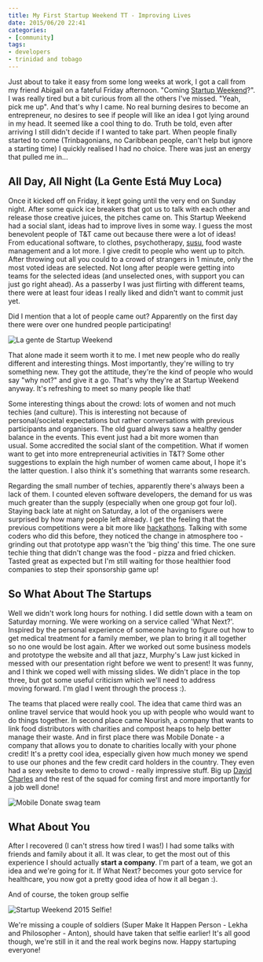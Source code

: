 ```yaml
---
title: My First Startup Weekend TT - Improving Lives
date: 2015/06/20 22:41
categories:
- [community]
tags:
- developers
- trinidad and tobago
---
```


Just about to take it easy from some long weeks at work, I got a call from my friend Abigail on a fateful Friday afternoon. "Coming [Startup Weekend](http://www.up.co/communities/trinidad-and-tobago/trinidadandtobago/startup-weekend/6183)?". I was really tired but a bit curious from all the others I've missed. "Yeah, pick me up". And that's why I came. No real burning desires to become an entrepreneur, no desires to see if people will like an idea I got lying around in my head. It seemed like a cool thing to do. Truth be told, even after arriving I still didn't decide if I wanted to take part. When people finally started to come (Trinbagonians, no Caribbean people, can't help but ignore a starting time) I quickly realised I had no choice. There was just an energy that pulled me in...

## All Day, All Night (La Gente Está Muy Loca)

Once it kicked off on Friday, it kept going until the very end on Sunday night. After some quick ice breakers that got us to talk with each other and release those creative juices, the pitches came on. This Startup Weekend had a social slant, ideas had to improve lives in some way. I guess the most benevolent people of T&T came out because there were a lot of ideas! From educational software, to clothes, psychotherapy, [susu](https://en.wikipedia.org/wiki/Susu_(savings)), food waste management and a lot more. I give credit to people who went up to pitch. After throwing out all you could to a crowd of strangers in 1 minute, only the most voted ideas are selected. Not long after people were getting into teams for the selected ideas (and unselected ones, with support you can just go right ahead). As a passerby I was just flirting with different teams, there were at least four ideas I really liked and didn't want to commit just yet.

Did I mention that a lot of people came out? Apparently on the first day there were over one hundred people participating!

![La gente de Startup Weekend](/images/startup_weekend_networking.jpg)

That alone made it seem worth it to me. I met new people who do really different and interesting things. Most importantly, they're willing to try something new. They got the attitude, they're the kind of people who would say "why not?" and give it a go. That's why they're at Startup Weekend anyway. It's refreshing to meet so many people like that!

Some interesting things about the crowd: lots of women and not much techies (and culture). This is interesting not because of personal/societal expectations but rather conversations with previous participants and organisers. The old guard always saw a healthy gender balance in the events. This event just had a bit more women than usual. Some accredited the social slant of the competition. What if women want to get into more entrepreneurial activities in T&T? Some other suggestions to explain the high number of women came about, I hope it's the latter question. I also think it's something that warrants some research.

Regarding the small number of techies, apparently there's always been a lack of them. I counted eleven software developers, the demand for us was much greater than the supply (especially when one group got four lol). Staying back late at night on Saturday, a lot of the organisers were surprised by how many people left already. I get the feeling that the previous competitions were a bit more like [hackathons](/2015/05/24/yopro-caribbean-ideas-hackathon-2015/). Talking with some coders who did this before, they noticed the change in atmosphere too - grinding out that prototype app wasn't the 'big thing' this time. The one sure techie thing that didn't change was the food - pizza and fried chicken. Tasted great as expected but I'm still waiting for those healthier food companies to step their sponsorship game up!

## So What About The Startups

Well we didn't work long hours for nothing. I did settle down with a team on Saturday morning. We were working on a service called 'What Next?'. Inspired by the personal experience of someone having to figure out how to get medical treatment for a family member, we plan to bring it all together so no one would be lost again. After we worked out some business models and prototype the website and all that jazz, Murphy's Law just kicked in messed with our presentation right before we went to present! It was funny, and I think we coped well with missing slides. We didn't place in the top three, but got some useful criticism which we'll need to address moving forward. I'm glad I went through the process :).

The teams that placed were really cool. The idea that came third was an online travel service that would hook you up with people who would want to do things together. In second place came Nourish, a company that wants to link food distributors with charities and compost heaps to help better manage their waste. And in first place there was Mobile Donate - a company that allows you to donate to charities locally with your phone credit! It's a pretty cool idea, especially given how much money we spend to use our phones and the few credit card holders in the country. They even had a sexy website to demo to crowd - really impressive stuff. Big up [David Charles](https://tt.linkedin.com/pub/david-charles/b2/172/b82) and the rest of the squad for coming first and more importantly for a job well done!

![Mobile Donate swag team](/images/startup_weekend_winners.jpg)

## What About You

After I recovered (I can't stress how tired I was!) I had some talks with friends and family about it all. It was clear, to get the most out of this experience I should actually **start a company**. I'm part of a team, we got an idea and we're going for it. If What Next? becomes your goto service for healthcare, you now got a pretty good idea of how it all began :).

And of course, the token group selfie

![Startup Weekend 2015 Selfie!](/images/startup_weekend_selfie.jpg)

We're missing a couple of soldiers (Super Make It Happen Person - Lekha and Philosopher - Anton), should have taken that selfie earlier! It's all good though, we're still in it and the real work begins now. Happy startuping everyone!

